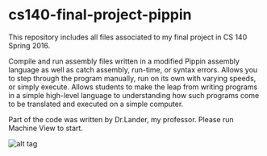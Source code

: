 # cs140-final-project-pippin
This repository includes all files associated to my final project in CS 140 Spring 2016.

Compile and run assembly files written in a modified Pippin assembly language as well as catch assembly, run-time, or syntax errors. Allows you to step through the program manually, run on its own with varying speeds, or simply execute. 
Allows students to make the leap from writing programs in a simple high-level language to understanding how such programs come to 
be translated and executed on a simple computer.

Part of the code was written by Dr.Lander, my professor.
Please run Machine View to start.

![alt tag](https://github.com/pwatter1/pippin-machine-simulator/blob/master/MachineGUI.png)

